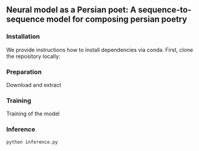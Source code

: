 ## Neural model as a Persian poet: A sequence-to-sequence model for composing persian poetry



### Installation
We provide instructions how to install dependencies via conda.
First, clone the repository locally:


### Preparation

Download and extract 


### Training

Training of the model 

### Inference

```
python inference.py 
```


